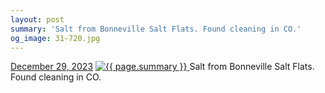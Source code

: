 ```yaml
---
layout: post
summary: 'Salt from Bonneville Salt Flats. Found cleaning in CO.'
og_image: 31-720.jpg
---
```


<p>
  <time>
    <a href="/31">December 29, 2023</a>
  </time>
  <a href="/31">
    <img src="{{ site.assets_url }}/31-360.jpg" srcset="{{ site.assets_url }}/31-180.jpg 180w, {{ site.assets_url }}/31-360.jpg 360w, {{ site.assets_url }}/31-540.jpg 540w, {{ site.assets_url }}/31-720.jpg 720w" sizes="(min-width: 700px) 50vw, calc(100vw - 2rem)" alt="{{ page.summary }}" />
  </a>
  <span>Salt from Bonneville Salt Flats. Found cleaning in CO.</span>
</p>

